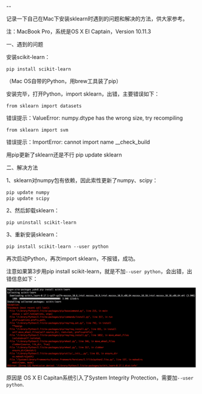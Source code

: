 -- 

记录一下自己在Mac下安装sklearn时遇到的问题和解决的方法，供大家参考。

注：MacBook Pro，系统是OS X EI Captain，Version 10.11.3


一、遇到的问题

安装scikit-learn：

```
pip install scikit-learn
```

（Mac OS自带的Python，用brew工具装了pip）

安装完毕，打开Python，import sklearn，出错，主要错误如下：


```
from sklearn import datasets
```
错误提示：ValueError: numpy.dtype has the wrong size, try recompiling

```
from sklearn import svm
```
错误提示：ImportError: cannot import name __check_build

用pip更新了sklearn还是不行
pip update sklearn


二、解决方法

1、sklearn对numpy包有依赖，因此索性更新了numpy、scipy：
```
pip update numpy
pip update scipy
```

2、然后卸载sklearn：
```
pip uninstall scikit-learn
```

3、重新安装sklearn：
```
pip install scikit-learn --user python
```

再次启动Python，再次import sklearn，不报错，成功。

注意如果第3步用pip install scikit-learn，就是不加`--user python`，会出错，出错信息如下：

![](/images/oserror.png)

原因是 OS X El Capitan系统引入了System Integrity Protection，需要加`--user python`.
